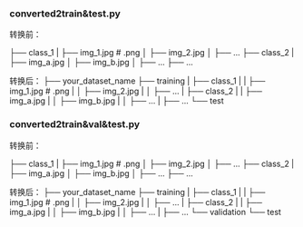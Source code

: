 ### converted2train&test.py

转换前：

├── class_1
|   ├── img_1.jpg  # .png
│   ├── img_2.jpg
│   ├── ...
├── class_2
|   ├── img_a.jpg
│   ├── img_b.jpg
│   ├── ...
├── ...

转换后：
├── your_dataset_name
    ├── training
    |   ├── class_1
    |   |   ├── img_1.jpg  # .png
    |   │   ├── img_2.jpg
    |   │   ├── ...
    |   ├── class_2
    |   |   ├── img_a.jpg
    |   │   ├── img_b.jpg
    |   │   ├── ...
    |   ├── ...
    └── test
    
### converted2train&val&test.py
转换前：

├── class_1
|   ├── img_1.jpg  # .png
│   ├── img_2.jpg
│   ├── ...
├── class_2
|   ├── img_a.jpg
│   ├── img_b.jpg
│   ├── ...
├── ...

转换后：
├── your_dataset_name
    ├── training
    |   ├── class_1
    |   |   ├── img_1.jpg  # .png
    |   │   ├── img_2.jpg
    |   │   ├── ...
    |   ├── class_2
    |   |   ├── img_a.jpg
    |   │   ├── img_b.jpg
    |   │   ├── ...
    |   ├── ...
    └── validation
    └── test
    
